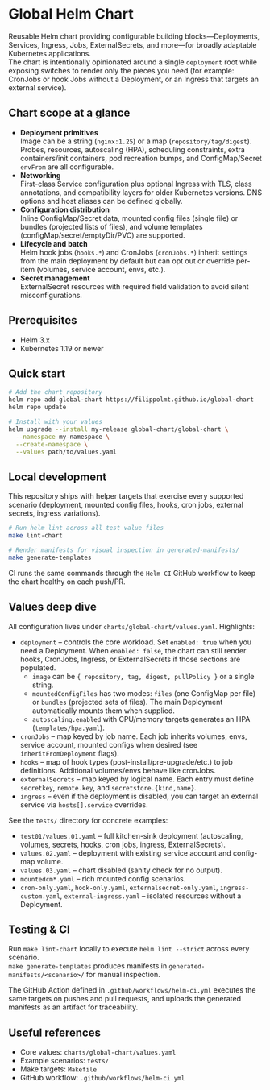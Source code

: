 # Global Helm Chart

Reusable Helm chart providing configurable building blocks—Deployments, Services, Ingress, Jobs, ExternalSecrets, and more—for broadly adaptable Kubernetes applications.  
The chart is intentionally opinionated around a single `deployment` root while exposing switches to render only the pieces you need (for example: CronJobs or hook Jobs without a Deployment, or an Ingress that targets an external service).

## Chart scope at a glance

- **Deployment primitives**  
  Image can be a string (`nginx:1.25`) or a map (`repository/tag/digest`). Probes, resources, autoscaling (HPA), scheduling constraints, extra containers/init containers, pod recreation bumps, and ConfigMap/Secret `envFrom` are all configurable.
- **Networking**  
  First-class Service configuration plus optional Ingress with TLS, class annotations, and compatibility layers for older Kubernetes versions. DNS options and host aliases can be defined globally.
- **Configuration distribution**  
  Inline ConfigMap/Secret data, mounted config files (single file) or bundles (projected lists of files), and volume templates (configMap/secret/emptyDir/PVC) are supported.
- **Lifecycle and batch**  
  Helm hook jobs (`hooks.*`) and CronJobs (`cronJobs.*`) inherit settings from the main deployment by default but can opt out or override per-item (volumes, service account, envs, etc.).
- **Secret management**  
  ExternalSecret resources with required field validation to avoid silent misconfigurations.

## Prerequisites

- Helm 3.x
- Kubernetes 1.19 or newer

## Quick start

```bash
# Add the chart repository
helm repo add global-chart https://filippolmt.github.io/global-chart
helm repo update

# Install with your values
helm upgrade --install my-release global-chart/global-chart \
  --namespace my-namespace \
  --create-namespace \
  --values path/to/values.yaml
```

## Local development

This repository ships with helper targets that exercise every supported scenario (deployment, mounted config files, hooks, cron jobs, external secrets, ingress variations).

```bash
# Run helm lint across all test value files
make lint-chart

# Render manifests for visual inspection in generated-manifests/
make generate-templates
```

CI runs the same commands through the `Helm CI` GitHub workflow to keep the chart healthy on each push/PR.

## Values deep dive

All configuration lives under `charts/global-chart/values.yaml`. Highlights:

- `deployment` – controls the core workload. Set `enabled: true` when you need a Deployment. When `enabled: false`, the chart can still render hooks, CronJobs, Ingress, or ExternalSecrets if those sections are populated.
  - `image` can be `{ repository, tag, digest, pullPolicy }` or a single string.
  - `mountedConfigFiles` has two modes: `files` (one ConfigMap per file) or `bundles` (projected sets of files). The main Deployment automatically mounts them when supplied.
  - `autoscaling.enabled` with CPU/memory targets generates an HPA (`templates/hpa.yaml`).
- `cronJobs` – map keyed by job name. Each job inherits volumes, envs, service account, mounted configs when desired (see `inheritFromDeployment` flags).
- `hooks` – map of hook types (post-install/pre-upgrade/etc.) to job definitions. Additional volumes/envs behave like cronJobs.
- `externalSecrets` – map keyed by logical name. Each entry must define `secretkey`, `remote.key`, and `secretstore.{kind,name}`.
- `ingress` – even if the deployment is disabled, you can target an external service via `hosts[].service` overrides.

See the `tests/` directory for concrete examples:

- `test01/values.01.yaml` – full kitchen-sink deployment (autoscaling, volumes, secrets, hooks, cron jobs, ingress, ExternalSecrets).
- `values.02.yaml` – deployment with existing service account and config-map volume.
- `values.03.yaml` – chart disabled (sanity check for no output).
- `mountedcm*.yaml` – rich mounted config scenarios.
- `cron-only.yaml`, `hook-only.yaml`, `externalsecret-only.yaml`, `ingress-custom.yaml`, `external-ingress.yaml` – isolated resources without a Deployment.

## Testing & CI

Run `make lint-chart` locally to execute `helm lint --strict` across every scenario.  
`make generate-templates` produces manifests in `generated-manifests/<scenario>/` for manual inspection.

The GitHub Action defined in `.github/workflows/helm-ci.yml` executes the same targets on pushes and pull requests, and uploads the generated manifests as an artifact for traceability.

## Useful references

- Core values: `charts/global-chart/values.yaml`
- Example scenarios: `tests/`
- Make targets: `Makefile`
- GitHub workflow: `.github/workflows/helm-ci.yml`
